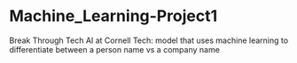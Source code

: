 # Machine_Learning-Project1
Break Through Tech AI at Cornell Tech: model that uses machine learning to differentiate between a person name vs a company name
